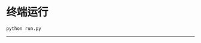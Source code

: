 # 终端运行

```shell
python run.py
```
***********************************************************************************************************************************************************************************************************************************************************************************************************************************************************************************************************************************************************************************************************************************************************************************************************************************************************************************************************************************************************************************************************************************************************************************************************************************************************************************************************************************************************************************************************************************************************************************